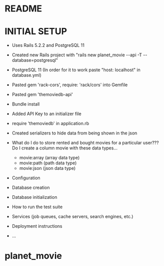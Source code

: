 # README

# INITIAL SETUP
* Uses Rails 5.2.2 and PostgreSQL 11
* Created new Rails project with "rails new planet_movie  --api -T --database=postgresql"
* PostgreSQL 11 (In order for it to work paste "host: localhost" in database.yml)
* Pasted gem 'rack-cors', require: 'rack/cors' into Gemfile
* Pasted gem 'themoviedb-api'
* Bundle install
* Added API Key to an initializer file
* require 'themoviedb' in application.rb
* Created serializers to hide data from being shown in the json
* What do I do to store rented and bought movies for a particular user???
	Do I create a column movie with these data types...
	- movie:array (array data type)
	- movie:path (path data type)
	- movie:json (json data type)




* Configuration

* Database creation

* Database initialization

* How to run the test suite

* Services (job queues, cache servers, search engines, etc.)

* Deployment instructions

* ...
# planet_movie
